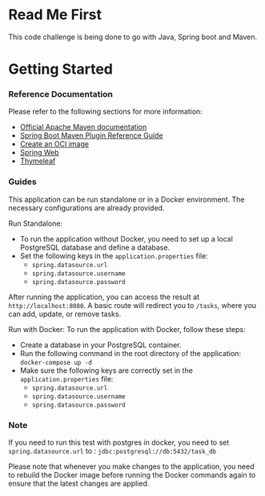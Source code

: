# Read Me First
This code challenge is being done to go with Java, Spring boot and Maven.

# Getting Started

### Reference Documentation
Please refer to the following sections for more information:

* [Official Apache Maven documentation](https://maven.apache.org/guides/index.html)
* [Spring Boot Maven Plugin Reference Guide](https://docs.spring.io/spring-boot/docs/3.0.7/maven-plugin/reference/html/)
* [Create an OCI image](https://docs.spring.io/spring-boot/docs/3.0.7/maven-plugin/reference/html/#build-image)
* [Spring Web](https://docs.spring.io/spring-boot/docs/3.0.7/reference/htmlsingle/#web)
* [Thymeleaf](https://docs.spring.io/spring-boot/docs/3.0.7/reference/htmlsingle/#web.servlet.spring-mvc.template-engines)

### Guides
This application can be run standalone or in a Docker environment. The necessary configurations are already provided.

Run Standalone:

- To run the application without Docker, you need to set up a local PostgreSQL database and define a database.
- Set the following keys in the `application.properties` file:
  - `spring.datasource.url`
  - `spring.datasource.username`
  - `spring.datasource.password`

After running the application, you can access the result at `http://localhost:8080`.
A basic route will redirect you to `/tasks`, where you can add, update, or remove tasks.

Run with Docker:
To run the application with Docker, follow these steps:
- Create a database in your PostgreSQL container.
- Run the following command in the root directory of the application:
  `docker-compose up -d`
- Make sure the following keys are correctly set in the `application.properties` file:
  - `spring.datasource.url`
  - `spring.datasource.username`
  - `spring.datasource.password`
### Note
If you need to run this test with postgres in docker, you need to set `spring.datasource.url` to : 
`jdbc:postgresql://db:5432/task_db`



Please note that whenever you make changes to the application, you need to rebuild the Docker image before running the Docker commands again to ensure that the latest changes are applied. 
